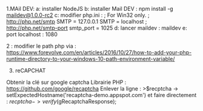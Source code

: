 1.MAil DEV:
a: installer NodeJS
b: installer Mail DEV : npm install -g maildev@1.0.0-rc2
c: modifier php.ini :
                    ; For Win32 only.
                    ; http://php.net/smtp
                    SMTP = 127.0.0.1
                    SMTP = localhost
                    ; http://php.net/smtp-port
                    smtp_port = 1025
d: lancer maildev : maildev
e: port localhost : 1080

2 : modifier le path php via : https://www.forevolve.com/en/articles/2016/10/27/how-to-add-your-php-runtime-directory-to-your-windows-10-path-environment-variable/

3. reCAPCHAT

Obtenir la clé sur google captcha
Librairie PHP : https://github.com/google/recaptcha
Enlever la ligne : >$recptcha -> setExpectedHostname('recaptcha-demo.appspot.com') et faire directement : $recptcha -> verify($gRecaptchaResponse);
